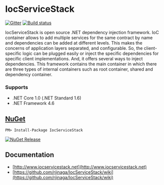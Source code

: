 # IocServiceStack

[![Gitter](https://badges.gitter.im/IocServiceStack/Lobby.svg)](https://gitter.im/IocServiceStack/IocServiceStack)   [![Build status](https://ci.appveyor.com/api/projects/status/bylhcbchnjas953q?svg=true)](https://ci.appveyor.com/project/rjinaga/iocservicestack)

IocServiceStack is open source .NET dependency injection framework. IoC container allows to add multiple services for the same contract by name and dependencies can be added at different levels. This makes the concerns of application layers separated, and configurable. So, the client-specific logic can be plugged easily or inject the specific dependencies for specific client implementations. And, it offers several ways to inject dependencies. This framework contains the main container in which there are three types of internal containers such as root container, shared and dependency container.

### Supports
- .NET Core 1.0 (.NET Standard 1.6)
- .NET Framework 4.6

## [NuGet](https://www.nuget.org/packages/IocServiceStack/)
```
PM> Install-Package IocServiceStack 
```
[![NuGet Release](https://img.shields.io/badge/nuget-v2.0.0-blue.svg)](https://www.nuget.org/packages/IocServiceStack/)

## Documentation 

- [http://www.iocservicestack.net](http://www.iocservicestack.net)
- [https://github.com/rjinaga/IocServiceStack/wiki](https://github.com/rjinaga/IocServiceStack/wiki)
